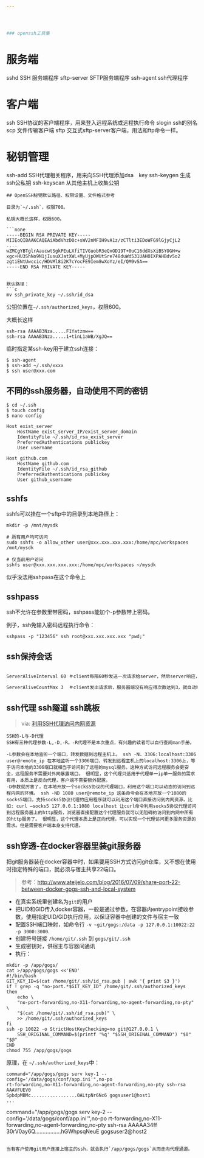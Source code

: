 ```yaml
---




### openssh工具集

```
# 服务端
sshd            SSH 服务端程序
sftp-server     SFTP服务端程序
ssh-agent       ssh代理程序

# 客户端
ssh             SSH协议的客户端程序，用来登入远程系统或远程执行命令
slogin          ssh的别名
scp             文件传输客户端
sftp            交互式sftp-server客户端，用法和ftp命令一样。

# 秘钥管理
ssh-add         SSH代理相关程序，用来向SSH代理添加dsa　key
ssh-keygen      生成ssh公私钥
ssh-keyscan     从其他主机上收集公钥
```
## OpenSSH秘钥默认路径、权限设置、文件格式参考

目录为`~/.ssh`，权限700。

私钥大概长这样，权限600。

```none
-----BEGIN RSA PRIVATE KEY-----
MIIEoQIBAAKCAQEAiAbdVhzD0c+sWV2nMFIH9vA1z/zCTlti3EDoWFG9lGjyCjL2
....
wZMCgYBTglrAaucwtSgkPEuLXfiTIVGuobR3eQxOD19T+0uC16ddXsXiBSYOGH+w
xgc+HU3ShNo9N1jIusuXJatXWL+MyUjpOWUtSre748duWd531UAHOIXPAHBdv5o2
zgtiENtUwccic/HDVMl8i2K7cYocFE9Iem8wXoYz/eI/QM9vSA==
-----END RSA PRIVATE KEY-----
```

```

默认路径：
​```c
mv ssh_private_key ~/.ssh/id_dsa
```

公钥位置在`~/.ssh/authorized_keys`，权限600。

大概长这样
```none
ssh-rsa AAAAB3Nza.....F1Yatzmw==
ssh-rsa AAAAB3Nza.....1+tinL1aWB/XgJQ==
```

临时指定某ssh-key用于建立ssh连接：

```
$ ssh-agent
$ ssh-add ~/.ssh/xxxx
$ ssh user@xxx.com
```



## 不同的ssh服务器，自动使用不同的密钥

```
$ cd ~/.ssh
$ touch config
$ nano config
```

```
Host exist_server
    HostName exist_server_IP/exist_server_domain
    IdentityFile ~/.ssh/id_rsa_exist_server
    PreferredAuthentications publickey
    User username

Host github.com
    HostName github.com
    IdentityFile ~/.ssh/id_rsa_github
    PreferredAuthentications publickey
    User github_username
```



## sshfs

sshfs可以挂在一个sftp中的目录到本地路径上：

```
mkdir -p /mnt/mysdk

# 所有用户均可访问
sudo sshfs -o allow_other user@xxx.xxx.xxx.xxx:/home/mpc/workspaces /mnt/mysdk

# 仅当前用户访问
sshfs user@xxx.xxx.xxx.xxx:/home/mpc/workspaces ~/mysdk
```

似乎没法用sshpass在这个命令上



## sshpass

ssh不允许在参数里带密码，sshpass能加个-p参数带上密码。

例子，ssh免输入密码远程执行命令：
```
sshpass -p "123456" ssh root@xxx.xxx.xxx.xxx "pwd;"
```

## ssh保持会话

```bash

ServerAliveInterval 60 ＃client每隔60秒发送一次请求给server，然后server响应，从而保持连接

ServerAliveCountMax 3  ＃client发出请求后，服务器端没有响应得次数达到3，就自动断开连接，正常情况下，server不会不响应
```



## ssh代理 ssh隧道 ssh跳板

> via: [利用SSH代理访问内网资源](https://blog.dteam.top/posts/2017-07/%E5%88%A9%E7%94%A8ssh%E4%BB%A3%E7%90%86%E8%AE%BF%E9%97%AE%E5%86%85%E7%BD%91%E8%B5%84%E6%BA%90.html)

```
SSH的-L与-D代理
SSH有三种代理参数-L,-D,-R。-R代理不是本次重点，有兴趣的读者可以自行查阅man手册。

-L参数会在本地监听一个端口，转发数据到远程主机上。 ssh -NL 3306:localhost:3306 user@remote_ip 在本地监听一个3306端口，转发到远程主机上的localhost:3306上，等于访问本地的3306端口就相当于访问到了远程的mysql服务。这种方式访问远程服务会更安全，远程服务不需要对外网暴露端口。 很明显，这个代理只适用于代理单一ip单一服务的需求有用，本质上是反向代理，客户端不需要额外配置。
-D参数就厉害了，在本地开放一个socks5协议的代理端口，利用这个端口可以动态的访问到远程内网的环境。 ssh -ND 1080 user@remote_ip 这条命令会在本地开放一个1080的socks5端口，支持socks5协议代理的应用程序就可以利用这个端口直接访问到内网资源。比如: curl –socks5 127.0.0.1:1080 localhost 让curl命令利用socks5协议代理访问到远程服务器上的http服务，浏览器直接配置这个代理服务就可以无阻碍的访问到内网中所有的http服务了。 很明显，这个代理本质上是正向代理，可以实现一个代理访问更多服务资源的需求。但是需要客户端本身支持代理。
```



## ssh穿透-在docker容器里装git服务器

把git服务器装在docker容器中时，如果要用SSH方式访问git仓库，又不想在使用时指定特殊的端口，就必须与宿主共享22端口。

> 参考：http://www.ateijelo.com/blog/2016/07/09/share-port-22-between-docker-gogs-ssh-and-local-system

- 在真实系统里创建名为`git`的用户
- 把UID和GID传入docker容器，一般是通过参数，在容器内entrypoint接收参数，使用指定UID/GID执行应用，以保证容器中创建的文件与宿主一致
- 配置SSH端口映射，如命令行 `-v ~git/gogs:/data -p 127.0.0.1:10022:22 -p 3000:3000`.
- 创建符号链接 `/home/git/.ssh` 到 `gogs/git/.ssh`
- 生成密钥对，供宿主与容器间通讯
- 执行：

```
mkdir -p /app/gogs/
cat >/app/gogs/gogs <<'END'
#!/bin/bash
GIT_KEY_ID=$(cat /home/git/.ssh/id_rsa.pub | awk '{ print $3 }')
if ! grep -q "no-port.*$GIT_KEY_ID" /home/git/.ssh/authorized_keys
then
    echo \
    "no-port-forwarding,no-X11-forwarding,no-agent-forwarding,no-pty" \
    "$(cat /home/git/.ssh/id_rsa.pub)" \
    >> /home/git/.ssh/authorized_keys
fi
ssh -p 10022 -o StrictHostKeyChecking=no git@127.0.0.1 \
    SSH_ORIGINAL_COMMAND=$(printf '%q' "$SSH_ORIGINAL_COMMAND") "$0" "$@"
END
chmod 755 /app/gogs/gogs
```



原理，在 `~/.ssh/authorized_keys`中：

```
command="/app/gogs/gogs serv key-1 --config='/data/gogs/conf/app.ini'",no-po
rt-forwarding,no-X11-forwarding,no-agent-forwarding,no-pty ssh-rsa AAAVFUEV0
SpbdpMBMc.................0ALtpNr6Nc6 gogsuser1@host1
...
```

command="/app/gogs/gogs serv key-2 --config='/data/gogs/conf/app.ini'",no-po
rt-forwarding,no-X11-forwarding,no-agent-forwarding,no-pty ssh-rsa AAAAA34ff
30rV0ay6Q.................hGWhpsqNeuE gogsuser2@host2
```

当有客户使用git用户连接上宿主的ssh，就会执行`/app/gogs/gogs`从而走向代理通道。